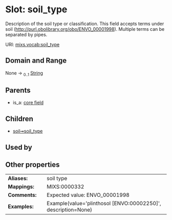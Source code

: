 
# Slot: soil_type


Description of the soil type or classification. This field accepts terms under soil (http://purl.obolibrary.org/obo/ENVO_00001998).  Multiple terms can be separated by pipes.

URI: [mixs.vocab:soil_type](https://w3id.org/mixs/vocab/soil_type)


## Domain and Range

None &#8594;  <sub>0..1</sub> [String](types/String.md)

## Parents

 *  is_a: [core field](core_field.md)

## Children

 *  [soil➞soil_type](soil_soil_type.md)

## Used by


## Other properties

|  |  |  |
| --- | --- | --- |
| **Aliases:** | | soil type |
| **Mappings:** | | MIXS:0000332 |
| **Comments:** | | Expected value: ENVO_00001998 |
| **Examples:** | | Example(value='plinthosol [ENVO:00002250]', description=None) |

